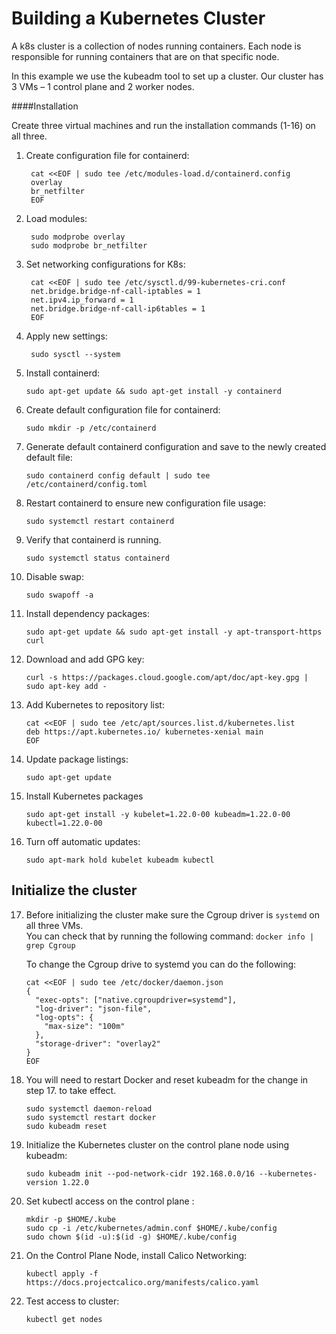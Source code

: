 # Building a Kubernetes Cluster

A k8s cluster is a collection of nodes running containers.  Each node is responsible for running containers that are on that specific node. 

In this example we use the kubeadm tool to set up a cluster. Our cluster has 3 VMs – 1 control plane and 2 worker nodes. 

####Installation

Create three virtual machines and run the installation commands (1-16) on all three. 

1. Create configuration file for containerd:

        cat <<EOF | sudo tee /etc/modules-load.d/containerd.config
        overlay
        br_netfilter
        EOF

2. Load modules:

        sudo modprobe overlay
        sudo modprobe br_netfilter

3. Set networking configurations for K8s:

        cat <<EOF | sudo tee /etc/sysctl.d/99-kubernetes-cri.conf
        net.bridge.bridge-nf-call-iptables = 1
        net.ipv4.ip_forward = 1
        net.bridge.bridge-nf-call-ip6tables = 1
        EOF

4. Apply new settings:
    
        sudo sysctl --system

5.  Install containerd:

        sudo apt-get update && sudo apt-get install -y containerd

6.	Create default configuration file for containerd:
        
        sudo mkdir -p /etc/containerd

7.	Generate default containerd configuration and save to the newly created default file:

        sudo containerd config default | sudo tee /etc/containerd/config.toml

8.	Restart containerd to ensure new configuration file usage:

        sudo systemctl restart containerd

9.	Verify that containerd is running.

        sudo systemctl status containerd

10.	Disable swap:

        sudo swapoff -a

11.	Install dependency packages:

        sudo apt-get update && sudo apt-get install -y apt-transport-https curl

12.	Download and add GPG key:
        
        curl -s https://packages.cloud.google.com/apt/doc/apt-key.gpg | sudo apt-key add -

13.	Add Kubernetes to repository list:
        
        cat <<EOF | sudo tee /etc/apt/sources.list.d/kubernetes.list
        deb https://apt.kubernetes.io/ kubernetes-xenial main
        EOF

14.	Update package listings:

        sudo apt-get update


15.	Install Kubernetes packages 

        sudo apt-get install -y kubelet=1.22.0-00 kubeadm=1.22.0-00 kubectl=1.22.0-00

16.	Turn off automatic updates:

        sudo apt-mark hold kubelet kubeadm kubectl

## Initialize the cluster


17. Before initializing the cluster make sure the Cgroup driver is `systemd` on all three VMs. <br> 
    You can check that by running the following command:  `docker info | grep Cgroup `
    
    To change the Cgroup drive to systemd you can do the following: 
    
        cat <<EOF | sudo tee /etc/docker/daemon.json
        {
          "exec-opts": ["native.cgroupdriver=systemd"],
          "log-driver": "json-file",
          "log-opts": {
            "max-size": "100m"
          },
          "storage-driver": "overlay2"
        }
        EOF
    
18. You will need to restart Docker and reset kubeadm for the change in step 17. to take effect. 

        sudo systemctl daemon-reload
        sudo systemctl restart docker
        sudo kubeadm reset


19.	Initialize the Kubernetes cluster on the control plane node using kubeadm:<br>

        sudo kubeadm init --pod-network-cidr 192.168.0.0/16 --kubernetes-version 1.22.0

20. Set kubectl access on the control plane :
        
        mkdir -p $HOME/.kube
        sudo cp -i /etc/kubernetes/admin.conf $HOME/.kube/config
        sudo chown $(id -u):$(id -g) $HOME/.kube/config

21. On the Control Plane Node, install Calico Networking:

        kubectl apply -f https://docs.projectcalico.org/manifests/calico.yaml

22. Test access to cluster: 

        kubectl get nodes
  

